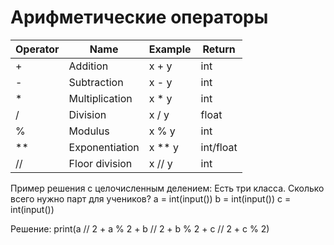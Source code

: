 # Арифметические операторы

| Operator | Name           | Example |Return|
| -------- | -------------- | ------- | ---- |
| +        | Addition       | x + y   | int  |
| -        | Subtraction    | x - y   | int  |
| *        | Multiplication | x * y   | int  |
| /        | Division       | x / y   | float|
| %        | Modulus        | x % y   | int  |
| **       | Exponentiation | x ** y  | int/float |
| //       | Floor division | x // y  | int |

Пример решения с целочисленным делением:
Есть три класса. Сколько всего нужно парт для учеников?
a = int(input())
b = int(input())
c = int(input())

Решение:
print(a // 2 + a % 2 + b // 2 + b % 2 + c // 2 + c % 2)